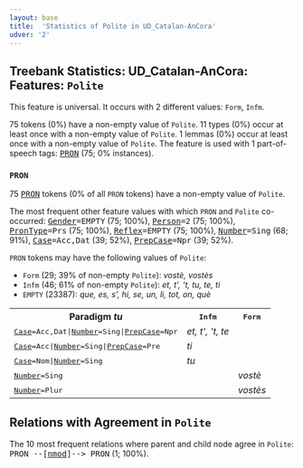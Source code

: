 ```yaml
---
layout: base
title:  'Statistics of Polite in UD_Catalan-AnCora'
udver: '2'
---
```


## Treebank Statistics: UD_Catalan-AnCora: Features: `Polite`

This feature is universal.
It occurs with 2 different values: `Form`, `Infm`.

75 tokens (0%) have a non-empty value of `Polite`.
11 types (0%) occur at least once with a non-empty value of `Polite`.
1 lemmas (0%) occur at least once with a non-empty value of `Polite`.
The feature is used with 1 part-of-speech tags: <tt><a href="ca_ancora-pos-PRON.html">PRON</a></tt> (75; 0% instances).

### `PRON`

75 <tt><a href="ca_ancora-pos-PRON.html">PRON</a></tt> tokens (0% of all `PRON` tokens) have a non-empty value of `Polite`.

The most frequent other feature values with which `PRON` and `Polite` co-occurred: <tt><a href="ca_ancora-feat-Gender.html">Gender</a></tt><tt>=EMPTY</tt> (75; 100%), <tt><a href="ca_ancora-feat-Person.html">Person</a></tt><tt>=2</tt> (75; 100%), <tt><a href="ca_ancora-feat-PronType.html">PronType</a></tt><tt>=Prs</tt> (75; 100%), <tt><a href="ca_ancora-feat-Reflex.html">Reflex</a></tt><tt>=EMPTY</tt> (75; 100%), <tt><a href="ca_ancora-feat-Number.html">Number</a></tt><tt>=Sing</tt> (68; 91%), <tt><a href="ca_ancora-feat-Case.html">Case</a></tt><tt>=Acc,Dat</tt> (39; 52%), <tt><a href="ca_ancora-feat-PrepCase.html">PrepCase</a></tt><tt>=Npr</tt> (39; 52%).

`PRON` tokens may have the following values of `Polite`:

* `Form` (29; 39% of non-empty `Polite`): <em>vostè, vostès</em>
* `Infm` (46; 61% of non-empty `Polite`): <em>et, t', 't, tu, te, ti</em>
* `EMPTY` (23387): <em>que, es, s', hi, se, un, li, tot, on, què</em>

<table>
  <tr><th>Paradigm <i>tu</i></th><th><tt>Infm</tt></th><th><tt>Form</tt></th></tr>
  <tr><td><tt><tt><a href="ca_ancora-feat-Case.html">Case</a></tt><tt>=Acc,Dat</tt>|<tt><a href="ca_ancora-feat-Number.html">Number</a></tt><tt>=Sing</tt>|<tt><a href="ca_ancora-feat-PrepCase.html">PrepCase</a></tt><tt>=Npr</tt></tt></td><td><em>et, t', 't, te</em></td><td></td></tr>
  <tr><td><tt><tt><a href="ca_ancora-feat-Case.html">Case</a></tt><tt>=Acc</tt>|<tt><a href="ca_ancora-feat-Number.html">Number</a></tt><tt>=Sing</tt>|<tt><a href="ca_ancora-feat-PrepCase.html">PrepCase</a></tt><tt>=Pre</tt></tt></td><td><em>ti</em></td><td></td></tr>
  <tr><td><tt><tt><a href="ca_ancora-feat-Case.html">Case</a></tt><tt>=Nom</tt>|<tt><a href="ca_ancora-feat-Number.html">Number</a></tt><tt>=Sing</tt></tt></td><td><em>tu</em></td><td></td></tr>
  <tr><td><tt><tt><a href="ca_ancora-feat-Number.html">Number</a></tt><tt>=Sing</tt></tt></td><td></td><td><em>vostè</em></td></tr>
  <tr><td><tt><tt><a href="ca_ancora-feat-Number.html">Number</a></tt><tt>=Plur</tt></tt></td><td></td><td><em>vostès</em></td></tr>
</table>

## Relations with Agreement in `Polite`

The 10 most frequent relations where parent and child node agree in `Polite`:
<tt>PRON --[<tt><a href="ca_ancora-dep-nmod.html">nmod</a></tt>]--> PRON</tt> (1; 100%).

